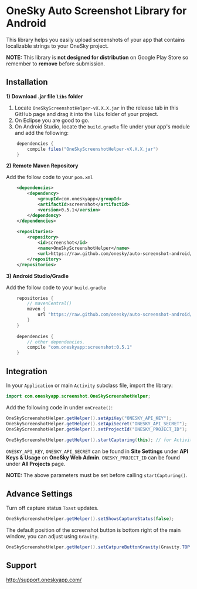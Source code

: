 OneSky Auto Screenshot Library for Android
======================================

This library helps you easily upload screenshots of your app that contains localizable strings to your OneSky project.

**NOTE:** This library is **not designed for distribution** on Google Play Store so remember to **remove** before submission.

Installation
------------

**1) Download .jar file ```libs``` folder**

1. Locate ```OneSkyScreenshotHelper-vX.X.X.jar``` in the release tab in this GitHub page and drag it into the ```libs``` folder of your project.
2. On Eclipse you are good to go.
3. On Android Studio, locate the ```build.gradle``` file under your app's module and add the following:

```java
	dependencies {
		compile files("OneSkyScreenshotHelper-vX.X.X.jar")
	}
```

**2) Remote Maven Repository**

Add the follow code to your ```pom.xml```
```xml
	<dependencies>
		<dependency>
			<groupId>com.oneskyapp</groupId>
			<artifactId>screenshot</artifactId>
			<version>0.5.1</version>
        </dependency>
	</dependencies>
	
	<repositories>
		<repository>
		    <id>screenshot</id>
			<name>OneSkyScreenshotHelper</name>
			<url>https://raw.github.com/onesky/auto-screenshot-android/mvn-repo/</url>
		</repository>
	</repositories>	
```

**3) Android Studio/Gradle**

Add the follow code to your ```build.gradle```
```java
	repositories {
		// mavenCentral()
    	maven {
        	url "https://raw.github.com/onesky/auto-screenshot-android/mvn-repo/"
    	}
	}
	
	dependencies {
		// other dependencies.
	    compile "com.oneskyapp:screenshot:0.5.1"
	}
```

Integration
-----------

In your ```Application``` or main ```Activity``` subclass file, import the library:

```java
import com.oneskyapp.screenshot.OneSkyScreenshotHelper;
```

Add the following code in under ```onCreate()```:

```java
OneSkyScreenshotHelper.getHelper().setApiKey("ONESKY_API_KEY");
OneSkyScreenshotHelper.getHelper().setApiSecret("ONESKY_API_SECRET");
OneSkyScreenshotHelper.getHelper().setProjectId("ONESKY_PROJECT_ID");
	
OneSkyScreenshotHelper.getHelper().startCapturing(this); // for Activity subclasses, use startCapturing(this.getApplication())
```

```ONESKY_API_KEY```, ```ONESKY_API_SECRET``` can be found in **Site Settings** under **API Keys & Usage** on **OneSky Web Admin**. 
```ONESKY_PROJECT_ID``` can be found under **All Projects** page.

**NOTE:** The above parameters must be set before calling ```startCapturing()```.

Advance Settings
----------------

Turn off capture status ```Toast``` updates.
```java
OneSkyScreenshotHelper.getHelper().setShowsCaptureStatus(false);
```

The default position of the screenshot button is bottom right of the main window, you can adjust using ```Gravity```.
```java
OneSkyScreenshotHelper.getHelper().setCatpureButtonGravity(Gravity.TOP | Gravity.LEFT);
```

Support
-------
http://support.oneskyapp.com/
